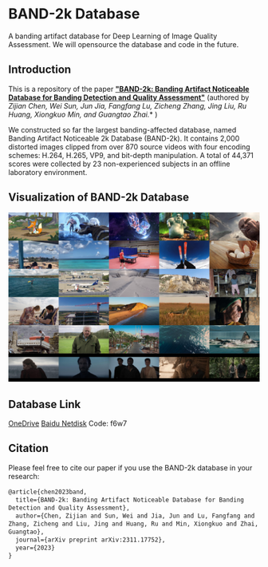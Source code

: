 # BAND-2k Database
A banding artifact database for Deep Learning of Image Quality Assessment. We will opensource the database and code in the future.

## Introduction
This is a repository of the paper [**"BAND-2k: Banding Artifact Noticeable Database for Banding Detection and Quality Assessment"**](https://arxiv.org/abs/2311.17752) (authored by **Zijian Chen, Wei Sun, Jun Jia, Fangfang Lu, Zicheng Zhang, Jing Liu, Ru Huang, Xiongkuo Min, and Guangtao Zhai*.** )

We constructed so far the largest banding-affected database,  named Banding Artifact Noticeable 2k Database (BAND-2k). It contains 2,000 distorted images clipped from over 870 source videos with four encoding schemes: H.264, H.265, VP9, and bit-depth manipulation. A total of 44,371 scores were collected by 23 non-experienced subjects in an offline laboratory environment.

## Visualization of BAND-2k Database
![The example images in BAND-2k Database](https://github.com/zijianchen98/BAND-2k/blob/main/examples.jpg)

## Database Link
[OneDrive](https://1drv.ms/u/s!AgLwywHLkSEMk1H0jkLCGOVZAyrA?e=3yQHAV) 
[Baidu Netdisk](https://pan.baidu.com/s/1bhXsufGuGse_oCKcanlkSQ)  Code: f6w7


## Citation
Please feel free to cite our paper if you use the BAND-2k database in your research:
```
@article{chen2023band,
  title={BAND-2k: Banding Artifact Noticeable Database for Banding Detection and Quality Assessment},
  author={Chen, Zijian and Sun, Wei and Jia, Jun and Lu, Fangfang and Zhang, Zicheng and Liu, Jing and Huang, Ru and Min, Xiongkuo and Zhai, Guangtao},
  journal={arXiv preprint arXiv:2311.17752},
  year={2023}
}
```